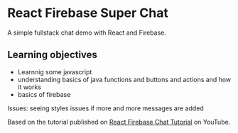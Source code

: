 # React Firebase Super Chat

A simple fullstack chat demo with React and Firebase.

## Learning objectives
- Learnnig some javascript
- understanding basics of java functions and buttons and actions and how it works
- basics of firebase




Issues: 
seeing styles issues if more and more messages are added



Based on the tutorial published on [React Firebase Chat Tutorial](https://youtu.be/zQyrwxMPm88) on YouTube. 
